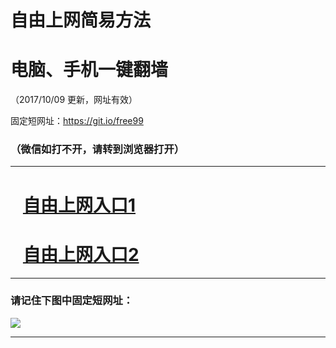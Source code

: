 ﻿# 自由上网简易方法

# 电脑、手机一键翻墙

（2017/10/09 更新，网址有效）

固定短网址：https://git.io/free99

### （微信如打不开，请转到浏览器打开）


***





# &nbsp;&nbsp; <a href="http://ft1028324219.fwq-tz-1001.info/fwqtz01.html?t=100900118657 " target="_blank">自由上网入口1</a>
# &nbsp;&nbsp; <a href="http://ft1622913530.fwq-tz-1002.info/fwqtz02.html?t=100900128073 " target="_blank">自由上网入口2</a>
***

### 请记住下图中固定短网址：

<img src="https://s3-us-west-2.amazonaws.com/fwq-1001/yjfq-20170905okok.png" /> 


***

